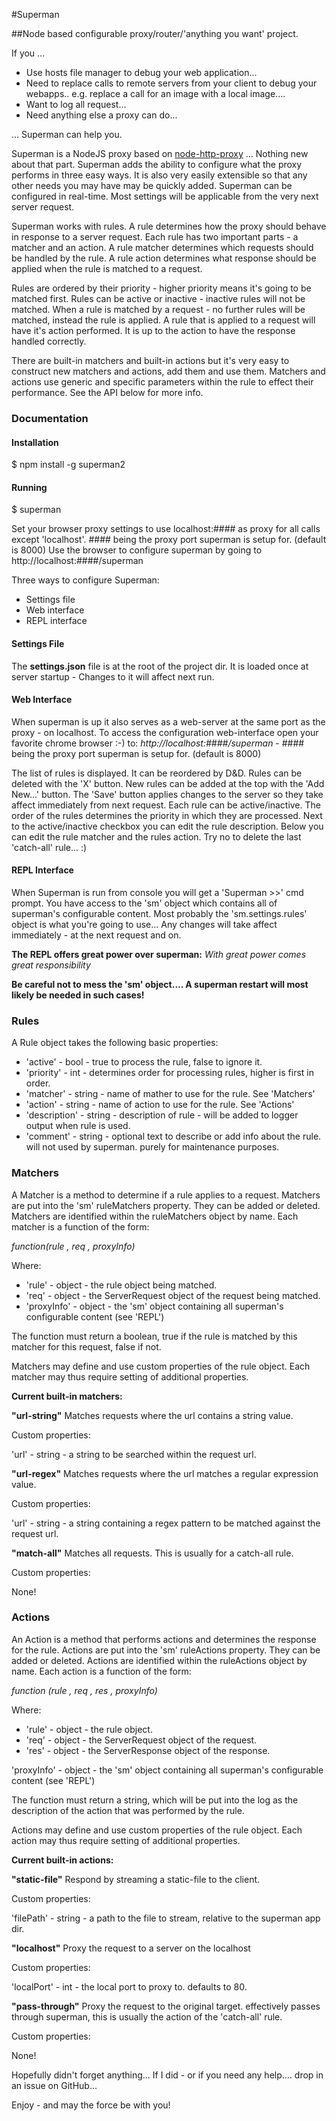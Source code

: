 #Superman

##Node based configurable proxy/router/'anything you want' project.

If you ...

* Use hosts file manager to debug your web application...
* Need to replace calls to remote servers from your client to debug your webapps.. e.g. replace a call for an image with a local image....
* Want to log all request...
* Need anything else a proxy can do...

... Superman can help you.
 
Superman is a NodeJS proxy based on [node-http-proxy](https://github.com/nodejitsu/node-http-proxy) ... Nothing new about that part.
Superman adds the ability to configure what the proxy performs in three easy ways.
It is also very easily extensible so that any other needs you may have may be quickly added.
Superman can be configured in real-time. Most settings will be applicable from the very next server request.

Superman works with rules.
A rule determines how the proxy should behave in response to a server request.
Each rule has two important parts - a matcher and an action.
A rule matcher determines which requests should be handled by the rule.
A rule action determines what response should be applied when the rule is matched to a request.

Rules are ordered by their priority - higher priority means it's going to be matched first.
Rules can be active or inactive - inactive rules will not be matched.
When a rule is matched by a request - no further rules will be matched, instead the rule is applied.
A rule that is applied to a request will have it's action performed.
It is up to the action to have the response handled correctly.
  
There are built-in matchers and built-in actions but it's very easy to construct new matchers and actions, add them and use them.
Matchers and actions use generic and specific parameters within the rule to effect their performance.
See the API below for more info.

### Documentation

#### Installation
$ npm install -g superman2

#### Running
$ superman

Set your browser proxy settings to use localhost:#### as proxy for all calls except 'localhost'. #### being the proxy port superman is setup for. (default is 8000)
Use the browser to configure superman by going to http://localhost:####/superman

Three ways to configure Superman:
* Settings file
* Web interface
* REPL interface

#### Settings File
The **settings.json** file is at the root of the project dir.
It is loaded once at server startup - Changes to it will affect next run.

#### Web Interface
When superman is up it also serves as a web-server at the same port as the proxy - on localhost.
To access the configuration web-interface open your favorite chrome browser :-) to:
*http://localhost:####/superman* - #### being the proxy port superman is setup for. (default is 8000)

The list of rules is displayed.
It can be reordered by D&D.
Rules can be deleted with the 'X' button.
New rules can be added at the top with the 'Add New...' button.
The 'Save' button applies changes to the server so they take affect immediately from next request.
Each rule can be active/inactive.
The order of the rules determines the priority in which they are processed.
Next to the active/inactive checkbox you can edit the rule description.
Below you can edit the rule matcher and the rules action.
Try no to delete the last 'catch-all' rule... :)

#### REPL Interface
When Superman is run from console you will get a 'Superman >>' cmd prompt.
You have access to the 'sm' object which contains all of superman's configurable content.
Most probably the 'sm.settings.rules' object is what you're going to use...
Any changes will take affect immediately - at the next request and on.

**The REPL offers great power over superman:**
*With great power comes great responsibility*

**Be careful not to mess the 'sm' object.... A superman restart will most likely be needed in such cases!**  

### Rules
A Rule object takes the following basic properties:
- 'active' - bool - true to process the rule, false to ignore it.
- 'priority' - int - determines order for processing rules, higher is first in order.     
- 'matcher' - string - name of mather to use for the rule. See 'Matchers'
- 'action' - string - name of action to use for the rule. See 'Actions'
- 'description' - string - description of rule - will be added to logger output when rule is used.   
- 'comment' - string - optional text to describe or add info about the rule. will not used by superman. purely for maintenance purposes.

### Matchers
A Matcher is a method to determine if a rule applies to a request.
Matchers are put into the 'sm' ruleMatchers property. They can be added or deleted.
Matchers are identified within the ruleMatchers object by name.
Each matcher is a function of the form:

*function(rule , req , proxyInfo)*

Where:
- 'rule' - object - the rule object being matched.
- 'req' - object - the ServerRequest object of the request being matched.
- 'proxyInfo' - object - the 'sm' object containing all superman's configurable content (see 'REPL')

The function must return a boolean, true if the rule is matched by this matcher for this request, false if not.

Matchers may define and use custom properties of the rule object.
Each matcher may thus require setting of additional properties.

**Current built-in matchers:**

**"url-string"**  Matches requests where the url contains a string value. 

Custom properties:

  'url' - string - a string to be searched within the request url.
  
  
**"url-regex"**  Matches requests where the url matches a regular expression value. 

Custom properties:

  'url' - string - a string containing a regex pattern to be matched against the request url.


**"match-all"**  Matches all requests. This is usually for a catch-all rule. 

Custom properties:

  None!
  
  
### Actions
An Action is a method that performs actions and determines the response for the rule.
Actions are put into the 'sm' ruleActions property. They can be added or deleted.
Actions are identified within the ruleActions object by name.
Each action is a function of the form:

*function (rule , req , res , proxyInfo)*

Where:
- 'rule' - object - the rule object.
- 'req' - object - the ServerRequest object of the request.
- 'res' - object - the ServerResponse object of the response.

'proxyInfo' - object - the 'sm' object containing all superman's configurable content (see 'REPL')
 
The function must return a string, which will be put into the log as the description of the action that was performed by the rule.

Actions may define and use custom properties of the rule object.
Each action may thus require setting of additional properties.

**Current built-in actions:**

**"static-file"**  Respond by streaming a static-file to the client. 

Custom properties:

  'filePath' - string - a path to the file to stream, relative to the superman app dir. 
  
  
**"localhost"**  Proxy the request to a server on the localhost

Custom properties:

  'localPort' - int - the local port to proxy to. defaults to 80. 
  
  
**"pass-through"**  Proxy the request to the original target. effectively passes through superman, this is usually the action of the 'catch-all' rule.

Custom properties:

  None! 
  

Hopefully didn't forget anything...
If I did - or if you need any help.... drop in an issue on GitHub...

Enjoy - and may the force be with you! 
